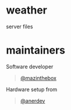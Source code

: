 # weather
server files

# maintainers
Software developer
> [@mazinthebox](https://github.com/mazinthebox)

Hardware setup from
> [@anerdev](https://github.com/anerdev)

